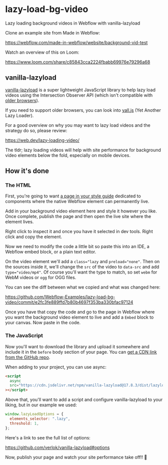 # lazy-load-bg-video

Lazy loading background videos in Webflow with vanilla-lazyload

Clone an example site from Made in Webflow:

https://webflow.com/made-in-webflow/website/background-vid-test

Watch an overview of this on Loom:

https://www.loom.com/share/c85843cca2224fbabb69976e79296a68

## vanilla-lazyload

[vanilla-lazyload](https://github.com/verlok/vanilla-lazyload) is a super lightweight JavaScript library to help lazy load videos using the Intersection Observer API (which isn't compatible with [older browsers](https://caniuse.com/?search=intersectionObserver)).

If you need to support older browsers, you can look into [yall.js](https://github.com/malchata/yall.js) (Yet Another Lazy Loader).

For a good overview on why you may want to lazy load videos and the strategy do so, please review:

https://web.dev/lazy-loading-video/

The tldr; lazy loading videos will help with site performance for background video elements below the fold, especially on mobile devices.

## How it's done

### The HTML

First, you're going to want [a page in your style guide](https://webflow.com/blog/how-to-build-a-living-style-guide-in-webflow) dedicated to components where the native Webflow element can permanently live.

Add in your background video element here and style it however you like. Once complete, publish the page and then open the live site where the element lives.

Right click to inspect it and once you have it selected in dev tools. Right click and copy the element.

Now we need to modify the code a little bit so paste this into an IDE, a Webflow embed block, or a plain text editor.

On the video element we'll add a `class="lazy` and `preload="none"`. Then on the sources inside it, we'll change the `src` of the video to `data-src` and add `type="video/mp4"`. Of course you'll want the type to match, so set `webm` for WebM videos or `ogg` for OGG files.

You can see the diff between what we copied and what was changed here:

https://github.com/Webflow-Examples/lazy-load-bg-video/commit/e2fc3fe889ffd7b80b4697f353ba330bfac97124

Once you have that copy the code and go to the page in Webflow where you want the background video element to live and add a `Embed` block to your canvas. Now paste in the code.

### The JavaScript

Now you'll want to download the library and upload it somewhere and include it in the `before` body section of your page. You can [get a CDN link from the GitHub repo](https://github.com/verlok/vanilla-lazyload#-getting-started---script).

When adding to your project, you can use async:

```html
<script
  async
  src="https://cdn.jsdelivr.net/npm/vanilla-lazyload@17.8.3/dist/lazyload.min.js"
></script>
```

Above that, you'll want to add a script and configure vanilla-lazyload to your liking, but in our example we used:

```js
window.lazyLoadOptions = {
  elements_selector: ".lazy",
  threshold: 1,
};
```

Here's a link to see the full list of options:

https://github.com/verlok/vanilla-lazyload#options

Now, publish your page and watch your site performance take off!! 🚀
